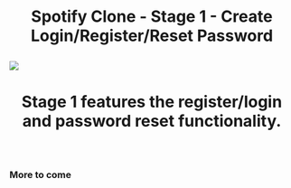 <h1><b><p align="center">Spotify Clone - Stage 1 - Create Login/Register/Reset Password</p></b></h1>
<img src="https://github.com/sargef/Spotify-Clone-In-Stages-Hypnotic-Music/blob/master/Step1%20-%20Spotify%20Clone%20-%20Register-Signin-PasswordReset/assets/images/spotifyCover.png"></a>

<h1><p align="center">Stage 1 features the register/login and password reset functionality.
</p></h1>
<br />

<h3>More to come<?h3>

